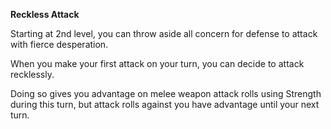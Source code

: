 __**Reckless Attack**__

Starting at 2nd level, you can throw aside all concern for defense to attack with fierce desperation.

When you make your first attack on your turn, you can decide to attack recklessly.

Doing so gives you advantage on melee weapon attack rolls using Strength during this turn, but attack rolls against you have advantage until your next turn.